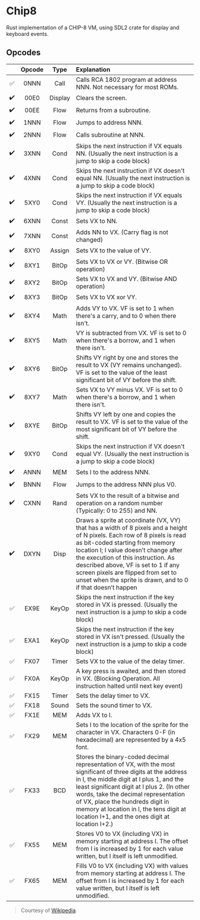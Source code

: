 # Chip8

Rust implementation of a CHIP-8 VM, using SDL2 crate for display and keyboard events.

## Opcodes

|                    | Opcode |  Type   | Explanation                                                                                                                                                                                                                                                                                                                                                                             |
| :----------------: | :----: | :-----: | :-------------------------------------------------------------------------------------------------------------------------------------------------------------------------------------------------------------------------------------------------------------------------------------------------------------------------------------------------------------------------------------- |
| :white_check_mark: |  0NNN  |  Call   | Calls RCA 1802 program at address NNN. Not necessary for most ROMs.                                                                                                                                                                                                                                                                                                                     |
| :heavy_check_mark: |  00E0  | Display | Clears the screen.                                                                                                                                                                                                                                                                                                                                                                      |
| :heavy_check_mark: |  00EE  |  Flow   | Returns from a subroutine.                                                                                                                                                                                                                                                                                                                                                              |
| :heavy_check_mark: |  1NNN  |  Flow   | Jumps to address NNN.                                                                                                                                                                                                                                                                                                                                                                   |
| :heavy_check_mark: |  2NNN  |  Flow   | Calls subroutine at NNN.                                                                                                                                                                                                                                                                                                                                                                |
| :heavy_check_mark: |  3XNN  |  Cond   | Skips the next instruction if VX equals NN. (Usually the next instruction is a jump to skip a code block)                                                                                                                                                                                                                                                                               |
| :heavy_check_mark: |  4XNN  |  Cond   | Skips the next instruction if VX doesn't equal NN. (Usually the next instruction is a jump to skip a code block)                                                                                                                                                                                                                                                                        |
| :heavy_check_mark: |  5XY0  |  Cond   | Skips the next instruction if VX equals VY. (Usually the next instruction is a jump to skip a code block)                                                                                                                                                                                                                                                                               |
| :heavy_check_mark: |  6XNN  |  Const  | Sets VX to NN.                                                                                                                                                                                                                                                                                                                                                                          |
| :heavy_check_mark: |  7XNN  |  Const  | Adds NN to VX. (Carry flag is not changed)                                                                                                                                                                                                                                                                                                                                              |
| :heavy_check_mark: |  8XY0  | Assign  | Sets VX to the value of VY.                                                                                                                                                                                                                                                                                                                                                             |
| :heavy_check_mark: |  8XY1  |  BitOp  | Sets VX to VX or VY. (Bitwise OR operation)                                                                                                                                                                                                                                                                                                                                             |
| :heavy_check_mark: |  8XY2  |  BitOp  | Sets VX to VX and VY. (Bitwise AND operation)                                                                                                                                                                                                                                                                                                                                           |
| :heavy_check_mark: |  8XY3  |  BitOp  | Sets VX to VX xor VY.                                                                                                                                                                                                                                                                                                                                                                   |
| :heavy_check_mark: |  8XY4  |  Math   | Adds VY to VX. VF is set to 1 when there's a carry, and to 0 when there isn't.                                                                                                                                                                                                                                                                                                          |
| :heavy_check_mark: |  8XY5  |  Math   | VY is subtracted from VX. VF is set to 0 when there's a borrow, and 1 when there isn't.                                                                                                                                                                                                                                                                                                 |
| :heavy_check_mark: |  8XY6  |  BitOp  | Shifts VY right by one and stores the result to VX (VY remains unchanged). VF is set to the value of the least significant bit of VY before the shift.                                                                                                                                                                                                                                  |
| :heavy_check_mark: |  8XY7  |  Math   | Sets VX to VY minus VX. VF is set to 0 when there's a borrow, and 1 when there isn't.                                                                                                                                                                                                                                                                                                   |
| :heavy_check_mark: |  8XYE  |  BitOp  | Shifts VY left by one and copies the result to VX. VF is set to the value of the most significant bit of VY before the shift.                                                                                                                                                                                                                                                           |
| :heavy_check_mark: |  9XY0  |  Cond   | Skips the next instruction if VX doesn't equal VY. (Usually the next instruction is a jump to skip a code block)                                                                                                                                                                                                                                                                        |
| :heavy_check_mark: |  ANNN  |   MEM   | Sets I to the address NNN.                                                                                                                                                                                                                                                                                                                                                              |
| :heavy_check_mark: |  BNNN  |  Flow   | Jumps to the address NNN plus V0.                                                                                                                                                                                                                                                                                                                                                       |
| :heavy_check_mark: |  CXNN  |  Rand   | Sets VX to the result of a bitwise and operation on a random number (Typically: 0 to 255) and NN.                                                                                                                                                                                                                                                                                       |
| :heavy_check_mark: |  DXYN  |  Disp   | Draws a sprite at coordinate (VX, VY) that has a width of 8 pixels and a height of N pixels. Each row of 8 pixels is read as bit-coded starting from memory location I; I value doesn’t change after the execution of this instruction. As described above, VF is set to 1 if any screen pixels are flipped from set to unset when the sprite is drawn, and to 0 if that doesn’t happen |
| :white_check_mark: |  EX9E  |  KeyOp  | Skips the next instruction if the key stored in VX is pressed. (Usually the next instruction is a jump to skip a code block)                                                                                                                                                                                                                                                            |
| :white_check_mark: |  EXA1  |  KeyOp  | Skips the next instruction if the key stored in VX isn't pressed. (Usually the next instruction is a jump to skip a code block)                                                                                                                                                                                                                                                         |
| :white_check_mark: |  FX07  |  Timer  | Sets VX to the value of the delay timer.                                                                                                                                                                                                                                                                                                                                                |
| :white_check_mark: |  FX0A  |  KeyOp  | A key press is awaited, and then stored in VX. (Blocking Operation. All instruction halted until next key event)                                                                                                                                                                                                                                                                        |
| :white_check_mark: |  FX15  |  Timer  | Sets the delay timer to VX.                                                                                                                                                                                                                                                                                                                                                             |
| :white_check_mark: |  FX18  |  Sound  | Sets the sound timer to VX.                                                                                                                                                                                                                                                                                                                                                             |
| :white_check_mark: |  FX1E  |   MEM   | Adds VX to I.                                                                                                                                                                                                                                                                                                                                                                           |
| :white_check_mark: |  FX29  |   MEM   | Sets I to the location of the sprite for the character in VX. Characters 0-F (in hexadecimal) are represented by a 4x5 font.                                                                                                                                                                                                                                                            |
| :white_check_mark: |  FX33  |   BCD   | Stores the binary-coded decimal representation of VX, with the most significant of three digits at the address in I, the middle digit at I plus 1, and the least significant digit at I plus 2. (In other words, take the decimal representation of VX, place the hundreds digit in memory at location in I, the tens digit at location I+1, and the ones digit at location I+2.)       |
| :white_check_mark: |  FX55  |   MEM   | Stores V0 to VX (including VX) in memory starting at address I. The offset from I is increased by 1 for each value written, but I itself is left unmodified.                                                                                                                                                                                                                            |
| :white_check_mark: |  FX65  |   MEM   | Fills V0 to VX (including VX) with values from memory starting at address I. The offset from I is increased by 1 for each value written, but I itself is left unmodified.                                                                                                                                                                                                               |

> Courtesy of [Wikipedia](https://en.wikipedia.org/wiki/CHIP-8).
